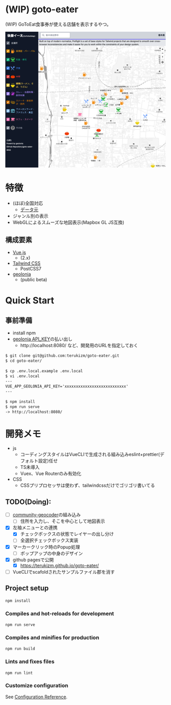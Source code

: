 (WIP) goto-eater
===

(WIP) GoToEat食事券が使える店舗を表示するやつ。

![暫定](zantei.png)

# 特徴

* (ほぼ)全国対応
  * [データ元](https://github.com/terukizm/goto-eater-data)
* ジャンル別の表示
* WebGLによるスムーズな地図表示(Mapbox GL JS互換)

## 構成要素

* [Vue.js](https://jp.vuejs.org/index.html)
  * (2.x)
* [Tailwind CSS](https://tailwindcss.com/)
  * PostCSS7
* [geolonia](https://geolonia.com/)
  * (public beta)

# Quick Start

## 事前準備

* install npm
* [geolonia API_KEY](https://app.geolonia.com/?lang=ja#/signup)の払い出し
  * http://localhost:8080/ など、開発用のURLを指定しておく

```
$ git clone git@github.com:terukizm/goto-eater.git
$ cd goto-eater/

$ cp .env.local.example .env.local
$ vi .env.local
---
VUE_APP_GEOLONIA_API_KEY='xxxxxxxxxxxxxxxxxxxxxxxxxxx'
---

$ npm install
$ npm run serve
-> http://localhost:8080/
```

# 開発メモ

* js
  * コーディングスタイルはVueCLIで生成される組み込みeslint+prettier(デフォルト設定)任せ
  * TS未導入
  * Vuex、Vue Routerのみ有効化
* CSS
  * CSSプリプロセッサは使わず、tailwindcssだけでゴリゴリ書いてる

## TODO(Doing):

- [ ] [community-geocoder](https://github.com/geolonia/community-geocoder)の組み込み
  - [ ] 住所を入力し、そこを中心として地図表示
- [x] 左袖メニューとの連携
  - [x] チェックボックスの状態でレイヤーの出し分け
  - [ ] 全選択チェックボックス実装
- [x] マーカークリック時のPopup処理
  - [ ] ポップアップの中身のデザイン
- [x] github pagesで公開
  - [x] https://terukizm.github.io/goto-eater/
- [ ] VueCLIでscafoldされたサンプルファイル郡を消す

## Project setup
```
npm install
```

### Compiles and hot-reloads for development
```
npm run serve
```

### Compiles and minifies for production
```
npm run build
```

### Lints and fixes files
```
npm run lint
```

### Customize configuration
See [Configuration Reference](https://cli.vuejs.org/config/).
